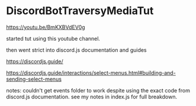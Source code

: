 # DiscordBotTraversyMediaTut

https://youtu.be/BmKXBVdEV0g

started tut using this youtube channel.

then went strict into discord.js documentation and guides

https://discordjs.guide/

https://discordjs.guide/interactions/select-menus.html#building-and-sending-select-menus

notes: couldn't get events folder to work despite using the exact code from discord.js documentation. see my notes in index.js for full breakdown.
